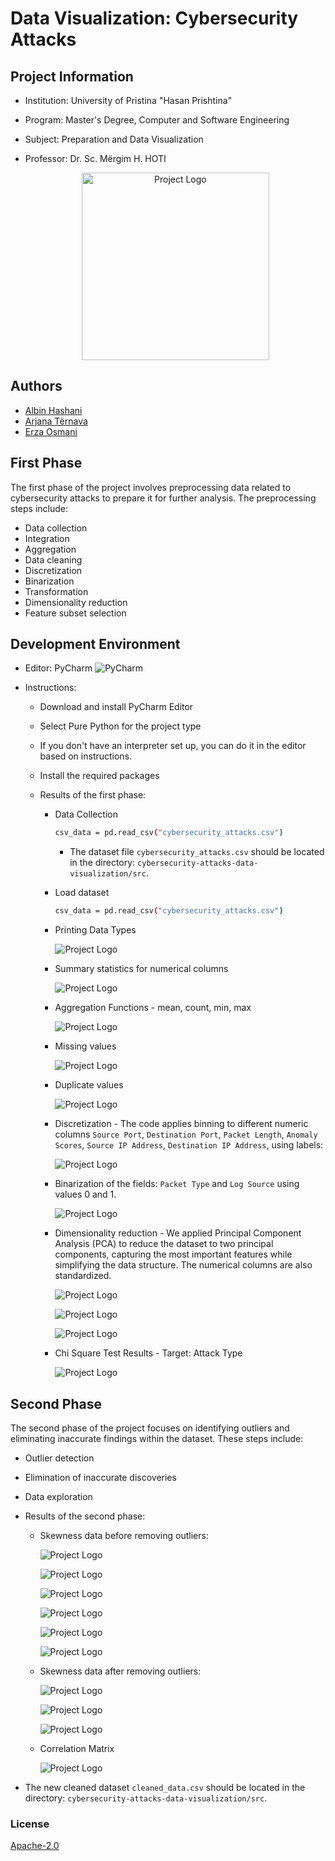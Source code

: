 
# Data Visualization: Cybersecurity Attacks

## Project Information
- Institution: University of Pristina "Hasan Prishtina"
- Program: Master's Degree, Computer and Software Engineering
- Subject: Preparation and Data Visualization       
- Professor: Dr. Sc. Mërgim H. HOTI
  

  <div align="center">
  <img src="images-readme/universiteti.jpg" alt="Project Logo" width="300">
</div>

## Authors

- [Albin Hashani](https://github.com/AlbinHashanii)
- [Arjana Tërnava](https://github.com/ArjanaaTernava)
- [Erza Osmani](https://github.com/erzaosmani)

## First Phase

The first phase of the project involves preprocessing data related to cybersecurity attacks to prepare it for further analysis. 
The preprocessing steps include:

- Data collection
- Integration
- Aggregation
- Data cleaning
- Discretization
- Binarization
- Transformation
- Dimensionality reduction
- Feature subset selection

## Development Environment

- Editor: PyCharm
![PyCharm](https://img.shields.io/badge/-PyCharm-00B300?logo=pycharm&logoColor=white&style=for-the-badge)

- Instructions:
    - Download and install PyCharm Editor
    - Select Pure Python for the project type
    - If you don't have an interpreter set up, you can do it in the editor based on instructions.
    - Install the required packages

  - Results of the first phase: 

    - Data Collection
      ```bash
      csv_data = pd.read_csv("cybersecurity_attacks.csv")

      ```
      - The dataset file `cybersecurity_attacks.csv` should be located in the directory: `cybersecurity-attacks-data-visualization/src`.

    - Load dataset 
      ```bash
      csv_data = pd.read_csv("cybersecurity_attacks.csv")
      ``` 
    - Printing Data Types
      
       ![Project Logo](images-readme/datatypes.jpg)
      
    - Summary statistics for numerical columns
      
      ![Project Logo](images-readme/desrcibe.png)

    - Aggregation Functions - mean, count, min, max
      
      ![Project Logo](images-readme/aggregation.png)
      
    - Missing values
      
      ![Project Logo](images-readme/missing.png)
      
    - Duplicate values
   
      ![Project Logo](images-readme/duplicate.png)
      
    - Discretization - The code applies binning to different numeric columns `Source Port`, `Destination Port`, `Packet Length`, `Anomaly Scores`, `Source IP Address`, `Destination IP Address`, using labels:
      
      ![Project Logo](images-readme/discretization.jpg) 

    - Binarization of the fields: `Packet Type` and `Log Source` using values 0 and 1.
      
      ![Project Logo](images-readme/binarization.png) 

    - Dimensionality reduction - We applied Principal Component Analysis (PCA) to reduce the dataset to two principal components, capturing the most important features while simplifying the data structure. The numerical columns are also standardized.
      
      ![Project Logo](images-readme/pca_before_outliers.png)
      
      ![Project Logo](images-readme/pca.png)
      
      ![Project Logo](images-readme/pca-top-features.png)
      
    - Chi Square Test Results - Target: Attack Type
      
      ![Project Logo](images-readme/chi-square.png)

      
## Second Phase

The second phase of the project focuses on identifying outliers and eliminating inaccurate findings within the dataset.
These steps include:
- Outlier detection
- Elimination of inaccurate discoveries
- Data exploration
- Results of the second phase:
  
  - Skewness data before removing outliers:
    
    ![Project Logo](images-readme/skewness.png)
    
    ![Project Logo](images-readme/destinationport_001.png)
    
    ![Project Logo](images-readme/packeteff1.76.png)
    
    ![Project Logo](images-readme/packetlenght-0.0.png)
    
    ![Project Logo](images-readme/payload-034.png)
    
    ![Project Logo](images-readme/sourceport_skewness_0.02.png)
    
  - Skewness data after removing outliers:
    
       ![Project Logo](images-readme/packeteffafter.png)
    
       ![Project Logo](images-readme/afterskewnesspayload.png)
    
       ![Project Logo](images-readme/skewness-no-outliers.png)
    
  - Correlation Matrix
    
      ![Project Logo](images-readme/matrix.png)
    

- The new cleaned dataset `cleaned_data.csv` should be located in the directory: `cybersecurity-attacks-data-visualization/src`.


### License

[Apache-2.0](http://www.apache.org/licenses/)


